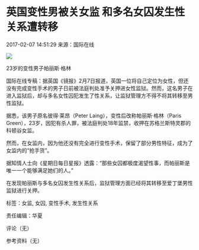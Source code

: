 # 英国变性男被关女监 和多名女囚发生性关系遭转移

2017-02-07 14:51:29 来源：国际在线

![](//www.news.cn/res/xhwimg/xl2017/images/wx.png)

23岁的变性男子帕丽斯·格林

国际在线专稿：据英国《镜报》2月7日报道，英国一位将自己定位为女性，但还没有完成变性手术的男子日前被法庭判处准予关押进女性监狱。然而，这名男子在进入监狱后，却与多名女性囚犯发生了性关系，让监狱管理方不得不将其转移至男性监狱。

据悉，该男子原名彼得·莱昂（Peter Laing），变性后改称帕丽斯·格林（Paris Green），23岁，因犯有杀人罪，被法庭判处18年监禁，收押在苏格兰斯特灵郡的科顿谷女监。

然而，在女监内，因为他还没有完全进行变性手术，保留了部分男性特征，成为了女监内的“抢手货”。

据知情人士向《星期日每日星报》透露：“那些女囚都极度渴望性事，而帕丽斯是唯一一个能够满足她们的人。”

在发现帕丽斯与多名女囚发生性关系后，监狱管理方面已经将其转移至爱丁堡男性监狱进行关押。

标签：女监, 女囚, 变性手术, 发生性关系

责任编辑：华夏

评论（无）

参考资料（无）